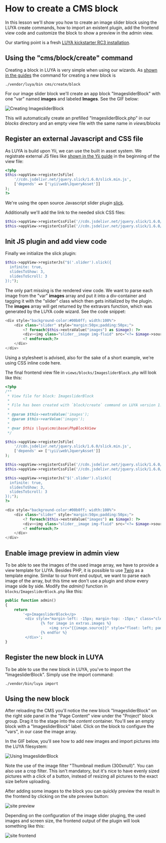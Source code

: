 # How to create a CMS block

In this lesson we'll show you how to create an image slider block using the LUYA create commands, how to import an existent plugin, add the frontend view code and customize the block to show a preview in the admin view.

Our starting point is a fresh [LUYA kickstarter RC3 installation](https://luya.io/guide/install).

## Using the "cms/block/create" command
Creating a block in LUYA is very simple when using our wizards. As [shown in the guides](https://luya.io/guide/app-blocks) the command for creating a new block is

```
./vendor/luya/bin cms/create/block
```

For our image slider block we'll create an app block "ImagesliderBlock" with one "var" named **images** and labeled **Images**.
See the GIF below:

![Creating ImagesliderBlock](img/imagesliderblock-create.gif "Creating block with commands")

This will automatically create an prefilled "ImagesliderBlock.php" in our *blocks* directory and an empty view file with the same name in *views/blocks*

## Register an external Javascript and CSS file

As LUYA is build upon Yii, we can use the built in asset system. We registrate external JS files like [shown in the Yii guide](http://www.yiiframework.com/doc-2.0/guide-output-client-scripts.html#script-files) in the beginning of the view file:

```php
<?php 
$this->appView->registerJsFile(
    '//cdn.jsdelivr.net/jquery.slick/1.6.0/slick.min.js', 
    ['depends' => ['\yii\web\JqueryAsset']]
);
?>
```

We're using the open source Javascript slider plugin [slick](http://kenwheeler.github.io/slick/).

Additionally we'll add the link to the needed slick CSS files:

```php
$this->appView->registerCssFile('//cdn.jsdelivr.net/jquery.slick/1.6.0/slick.css');
$this->appView->registerCssFile('//cdn.jsdelivr.net/jquery.slick/1.6.0/slick-theme.css');
```

## Init JS plugin and add view code

Finally we initialize the slick plugin:

```php
$this->appView->registerJs("$('.slider').slick({
  infinite: true,
  slidesToShow: 3,
  slidesToScroll: 3
});");
```

The only part missing is the rendered view code. We want to parse each image from the "var" **images** array and put it into a div-container and tagging it with the "slider" class which then gets initialized by the plugin. The **images** array will get returned by the extravars function, which was generated by the LUYA code wizard. See the code snippet:

```php
<div style="background-color:#00b0ff; width:100%">
    <div class="slider" style="margin:50px;padding:50px;">
        <? foreach($this->extraValue("images") as $image): ?>
        <div><img class="slider__image img-fluid" src="<?= $image->source ?>" /></div>
        <? endforeach;?>
    </div>
</div>
```

Using a stylesheet is advised, also for the sake of a short example, we're using CSS inline code here.

The final frontend view file in ```views/blocks/ImagesliderBlock.php``` will look like this:

```php
<?php
/**
 * View file for block: ImagesliderBlock 
 *
 * File has been created with `block/create` command on LUYA version 1.0.0-RC3. 
 *
 * @param $this->extraValue('images');
 * @param $this->varValue('images');
 *
 * @var $this \luya\cms\base\PhpBlockView
 */

$this->appView->registerJsFile(
    '//cdn.jsdelivr.net/jquery.slick/1.6.0/slick.min.js',
    ['depends' => ['\yii\web\JqueryAsset']]
);

$this->appView->registerCssFile('//cdn.jsdelivr.net/jquery.slick/1.6.0/slick.css');
$this->appView->registerCssFile('//cdn.jsdelivr.net/jquery.slick/1.6.0/slick-theme.css');

$this->appView->registerJs("$('.slider').slick({
  infinite: true,
  slidesToShow: 3,
  slidesToScroll: 3
});");
?>

<div style="background-color:#00b0ff; width:100%">
    <div class="slider" style="margin:50px;padding:50px;">
        <? foreach($this->extraValue("images") as $image): ?>
        <div><img class="slider__image img-fluid" src="<?= $image->source ?>" /></div>
        <? endforeach;?>
    </div>
</div>
```

## Enable image preview in admin view

To be able to see the images of the used image array, we have to provide a view template for LUYA. Besides PHP, it is possible to use [Twig](https://twig.sensiolabs.org/) as a template engine. Similar to our front end output, we want to parse each image of the array, but this time we don't use a plugin and show every image side by side. Modify the *admin()* function in ```blocks/ImagesliderBlock.php``` like this:

```php
public function admin()
{
    return
        '<p>ImagesliderBlock</p>
         <div style="margin-left: -15px; margin-top: -15px;" class="clearfix">
                {% for image in extras.images %}
                    <img src="{{image.source}}" style="float: left; padding-left: 15px; padding-top: 15px;" />
                {% endfor %}
         </div>';
}
```

## Register the new block in LUYA

To be able to use the new block in LUYA, you've to import the "ImagesliderBlock". Simply use the import command:

```
./vendor/bin/luya import
```

## Using the new block

After reloading the CMS you'll notice the new block "ImagesliderBlock" on the right side panel in the "Page Content" view under the "Project" block group. Drag it to the stage into the *content* container. You'll see an empty block with a "ImagesliderBlock" label. Click on the block to configure the "vars", in our case the image array. 

In the GIF below, you'll see how to add new images and import pictures into the LUYA filesystem:

![Using ImagesliderBlock](img/imagesliderblock-upload.gif "Creating block with commands")

Note the use of the image filter "Thumbnail medium (300xnull)". You can also use a crop filter. This isn't mandatory, but it's nice to have evenly sized pictures with a click of a button, instead of resizing all pictures to the exact size before uploading.

After adding some images to the block you can quickly preview the result in the frontend by clicking on the site preview button:

![site preview](img/imagesliderblock-preview.jpg "Preview site changes")

Depending on the configuration of the image slider pluging, the used images and screen size, the frontend output of the plugin will look something like this:

![site frontend](img/imagesliderblock-frontend.jpg "Site frontend")

